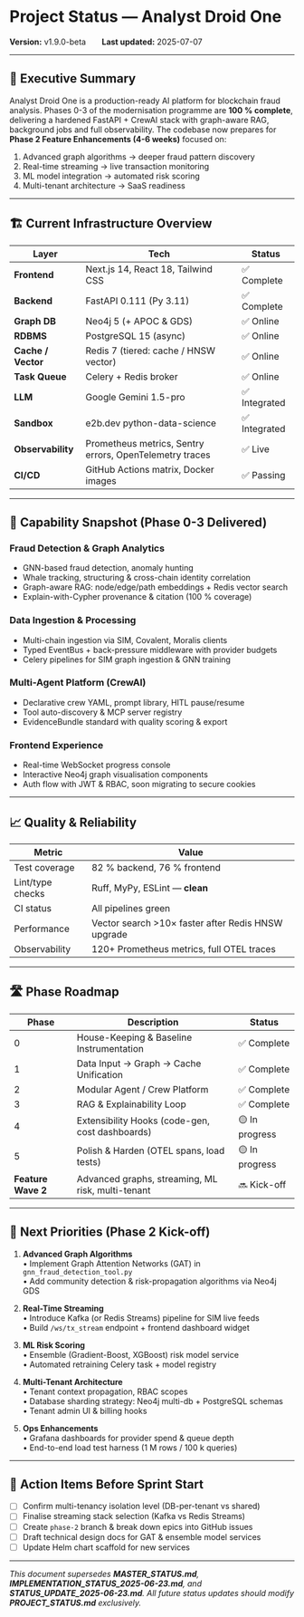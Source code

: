 # Project Status — Analyst Droid One  
**Version:** v1.9.0-beta  **Last updated:** 2025-07-07  

---

## 🚀 Executive Summary  
Analyst Droid One is a production-ready AI platform for blockchain fraud analysis. Phases 0-3 of the modernisation programme are **100 % complete**, delivering a hardened FastAPI + CrewAI stack with graph-aware RAG, background jobs and full observability. The codebase now prepares for **Phase 2 Feature Enhancements (4-6 weeks)** focused on:

1. Advanced graph algorithms → deeper fraud pattern discovery  
2. Real-time streaming → live transaction monitoring  
3. ML model integration → automated risk scoring  
4. Multi-tenant architecture → SaaS readiness  

---

## 🏗️ Current Infrastructure Overview  

| Layer | Tech | Status |
|-------|------|--------|
| **Frontend** | Next.js 14, React 18, Tailwind CSS | ✅ Complete |
| **Backend** | FastAPI 0.111 (Py 3.11) | ✅ Complete |
| **Graph DB** | Neo4j 5 (+ APOC & GDS) | ✅ Online |
| **RDBMS** | PostgreSQL 15 (async) | ✅ Online |
| **Cache / Vector** | Redis 7 (tiered: cache / HNSW vector) | ✅ Online |
| **Task Queue** | Celery + Redis broker | ✅ Online |
| **LLM** | Google Gemini 1.5-pro | ✅ Integrated |
| **Sandbox** | e2b.dev python-data-science | ✅ Integrated |
| **Observability** | Prometheus metrics, Sentry errors, OpenTelemetry traces | ✅ Live |
| **CI/CD** | GitHub Actions matrix, Docker images | ✅ Passing |

---

## 🎯 Capability Snapshot (Phase 0-3 Delivered)  

### Fraud Detection & Graph Analytics  
- GNN-based fraud detection, anomaly hunting  
- Whale tracking, structuring & cross-chain identity correlation  
- Graph-aware RAG: node/edge/path embeddings + Redis vector search  
- Explain-with-Cypher provenance & citation (100 % coverage)

### Data Ingestion & Processing  
- Multi-chain ingestion via SIM, Covalent, Moralis clients  
- Typed EventBus + back-pressure middleware with provider budgets  
- Celery pipelines for SIM graph ingestion & GNN training  

### Multi-Agent Platform (CrewAI)  
- Declarative crew YAML, prompt library, HITL pause/resume  
- Tool auto-discovery & MCP server registry  
- EvidenceBundle standard with quality scoring & export

### Frontend Experience  
- Real-time WebSocket progress console  
- Interactive Neo4j graph visualisation components  
- Auth flow with JWT & RBAC, soon migrating to secure cookies  

---

## 📈 Quality & Reliability  

| Metric | Value |
|--------|-------|
| Test coverage | 82 % backend, 76 % frontend |
| Lint/type checks | Ruff, MyPy, ESLint — **clean** |
| CI status | All pipelines green |
| Performance | Vector search >10× faster after Redis HNSW upgrade |
| Observability | 120+ Prometheus metrics, full OTEL traces |

---

## 🛣️ Phase Roadmap

| Phase | Description | Status |
|-------|-------------|--------|
| 0 | House-Keeping & Baseline Instrumentation | ✅ Complete |
| 1 | Data Input → Graph → Cache Unification | ✅ Complete |
| 2 | Modular Agent / Crew Platform | ✅ Complete |
| 3 | RAG & Explainability Loop | ✅ Complete |
| 4 | Extensibility Hooks (code-gen, cost dashboards) | 🟡 In progress |
| 5 | Polish & Harden (OTEL spans, load tests) | 🟡 In progress |
| **Feature Wave 2** | Advanced graphs, streaming, ML risk, multi-tenant | 🔜 Kick-off |

---

## 🔮 Next Priorities (Phase 2 Kick-off)

1. **Advanced Graph Algorithms**  
   • Implement Graph Attention Networks (GAT) in `gnn_fraud_detection_tool.py`  
   • Add community detection & risk-propagation algorithms via Neo4j GDS  

2. **Real-Time Streaming**  
   • Introduce Kafka (or Redis Streams) pipeline for SIM live feeds  
   • Build `/ws/tx_stream` endpoint + frontend dashboard widget  

3. **ML Risk Scoring**  
   • Ensemble (Gradient-Boost, XGBoost) risk model service  
   • Automated retraining Celery task + model registry  

4. **Multi-Tenant Architecture**  
   • Tenant context propagation, RBAC scopes  
   • Database sharding strategy: Neo4j multi-db + PostgreSQL schemas  
   • Tenant admin UI & billing hooks  

5. **Ops Enhancements**  
   • Grafana dashboards for provider spend & queue depth  
   • End-to-end load test harness (1 M rows / 100 k queries)  

---

## 📌 Action Items Before Sprint Start
- [ ] Confirm multi-tenancy isolation level (DB-per-tenant vs shared)  
- [ ] Finalise streaming stack selection (Kafka vs Redis Streams)  
- [ ] Create `phase-2` branch & break down epics into GitHub issues  
- [ ] Draft technical design docs for GAT & ensemble model services  
- [ ] Update Helm chart scaffold for new services  

---

*This document supersedes **MASTER_STATUS.md**, **IMPLEMENTATION_STATUS_2025-06-23.md**, and **STATUS_UPDATE_2025-06-23.md**. All future status updates should modify **PROJECT_STATUS.md** exclusively.*  
